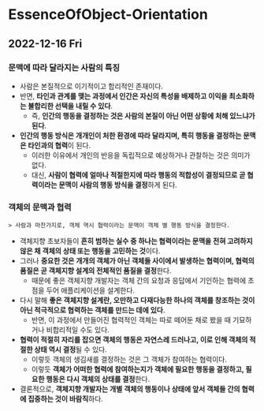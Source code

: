 # EssenceOfObject-Orientation
## 2022-12-16 Fri

### 문맥에 따라 달라지는 사람의 특징
* 사람은 본질적으로 이기적이고 합리적인 존재이다.
* 반면, **타인과 관계를 맺는 과정에서 인간은 자신의 특성을 배제하고 이익을 최소화하는 불합리한 선택을 내릴 수 있다**.
  * 즉, **인간의 행동을 결정하는 것은 사람의 본질이 아닌 어떤 상황에 처해 있느냐가 된다**.
* **인간의 행동 방식은 개개인이 처한 환경에 따라 달라지며, 특히 행동을 결정하는 문맥은 타인과의 협력**이 된다.
  * 이러한 이유에서 개인의 반응을 독립적으로 예상하거나 관찰하는 것은 의미가 없다.
  * 대신, **사람이 협력에 얼마나 적절한지에 따라 행동의 적합성이 결정되므로 곧 협력이라는 문맥이 사람의 행동 방식을 결정**하게 된다.

### 객체의 문맥과 협력
```
> 사람과 마찬가지로, 객체 역시 협력이라는 문맥이 객체 별 행동 방식을 결정한다.
```
* 객체지향 초보자들이 **흔히 범하는 실수 중 하나는 협력이라는 문맥을 전혀 고려하지 않은 채 객체의 상태 또는 행동을 고민하는 것**이다.
* 그러나 **중요한 것은 개개의 객체가 아닌 객체들 사이에서 발생하는 협력이며, 협력의 품질은 곧 객체지향 설계의 전체적인 품질을 결정**한다.
  * 때문에 좋은 객체지향 개발자는 객체 간의 요청과 응답에서 기인하는 협력에 초점을 두어 애플리케이션을 설계한다.
* 다시 말해 **좋은 객체지향 설계란, 오만하고 다재다능한 하나의 객체를 창조하는 것이 아닌 적극적으로 협력하는 객체를 만드는 데에 있다**.
  * 반면, 이 과정에서 만들어진 협력적인 객체는 따로 떼어둔 채로 봤을 때 기묘하거나 비합리적일 수도 있다.
* **협력이 적절히 자리를 잡으면 객체의 행동은 자연스레 드러나고, 이로 인해 객체의 적절한 상태 역시 결정**될 수 있다.
  * 이렇듯 객체의 생김새를 결정하는 것은 그 객체가 참여하는 협력이다.
  * 이렇듯 **객체가 어떠한 협력에 참여하는지가 객체에 필요한 행동을 결정하고, 필요한 행동은 다시 객체의 상태를 결정**한다.
* 결론적으로, **객체지향 개발자는 개별 객체의 행동이나 상태에 앞서 객체들 간의 협력에 집중하는 것이 바람직**하다.